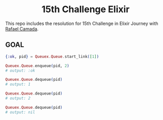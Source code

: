 <h1 align='center'>
15th Challenge Elixir
</h1>

This repo includes the resolution for 15th Challenge in Elixir Journey with [Rafael Camada][btn-tutor].

## GOAL

```elixir
{:ok, pid} = Queuex.Queue.start_link([1])

Queuex.Queue.enqueue(pid, 2)
# output: :ok

Queuex.Queue.dequeue(pid)
# output: 1

Queuex.Queue.dequeue(pid)
# output: 2

Queuex.Queue.dequeue(pid)
# output: nil
```

<!-- VARIABLES -->

[btn-tutor]: https://github.com/rafaelcamarda
